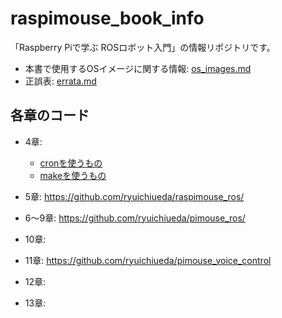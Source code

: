 # raspimouse_book_info

「Raspberry Piで学ぶ ROSロボット入門」の情報リポジトリです。
* 本書で使用するOSイメージに関する情報: [os_images.md](./os_images.md)
* 正誤表: [errata.md](./errata.md)

## 各章のコード

* 4章:
    * [cronを使うもの](https://github.com/ryuichiueda/pimouse_setup/tree/cad60aa542ac45c4e685dc81804a9f2aa90b897d)
    * [makeを使うもの](https://github.com/ryuichiueda/pimouse_setup)

* 5章: https://github.com/ryuichiueda/raspimouse_ros/
* 6〜9章: https://github.com/ryuichiueda/pimouse_ros/
* 10章: 
* 11章: https://github.com/ryuichiueda/pimouse_voice_control
* 12章: 
* 13章: 
